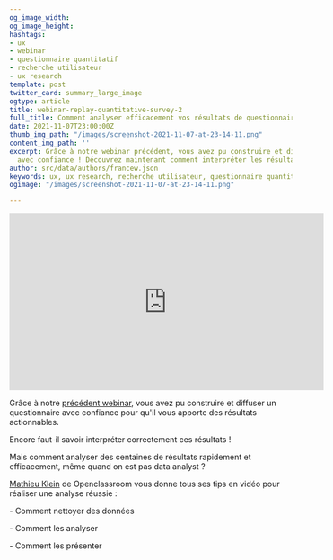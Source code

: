 ```yaml
---
og_image_width: 
og_image_height: 
hashtags:
- ux
- webinar
- questionnaire quantitatif
- recherche utilisateur
- ux research
template: post
twitter_card: summary_large_image
ogtype: article
title: webinar-replay-quantitative-survey-2
full_title: Comment analyser efficacement vos résultats de questionnaire
date: 2021-11-07T23:00:00Z
thumb_img_path: "/images/screenshot-2021-11-07-at-23-14-11.png"
content_img_path: ''
excerpt: Grâce à notre webinar précédent, vous avez pu construire et diffuser un questionnaire
  avec confiance ! Découvrez maintenant comment interpréter les résultats !
author: src/data/authors/francew.json
keywords: ux, ux research, recherche utilisateur, questionnaire quantitatif, webinar
ogimage: "/images/screenshot-2021-11-07-at-23-14-11.png"

---
```

<iframe width="560" height="315" src="https://www.youtube.com/embed/d_9_SZTZ1ho" title="YouTube video player" frameborder="0" allow="accelerometer; autoplay; clipboard-write; encrypted-media; gyroscope; picture-in-picture" allowfullscreen></iframe>  
  
Grâce à notre [précédent webinar](https://www.tandemz.io/posts/webinar-replay-quantitative-survey-1/ "Webinar quanti partie 1"), vous avez pu construire et diffuser un questionnaire avec confiance pour qu'il vous apporte des résultats actionnables.

Encore faut-il savoir interpréter correctement ces résultats !

Mais comment analyser des centaines de résultats rapidement et efficacement, même quand on est pas data analyst ?

[Mathieu Klein](https://www.linkedin.com/in/mathieuklein/) de Openclassroom vous donne tous ses tips en vidéo pour réaliser une analyse réussie :

\- Comment nettoyer des données

\- Comment les analyser

\- Comment les présenter